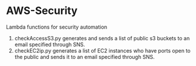# AWS-Security
Lambda functions for security automation
1) checkAccessS3.py generates and sends a list of public s3 buckets to an email specified through SNS.
2) checkEC2ip.py generates a list of EC2 instances who have ports open to the public and sends it to an email specified through SNS.
